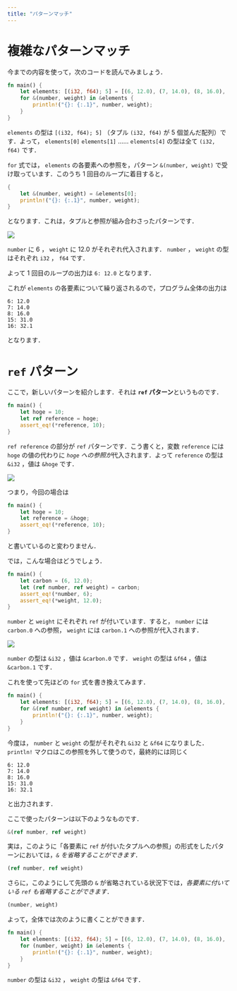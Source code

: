 ```yaml
---
title: "パターンマッチ"
---
```

# 複雑なパターンマッチ
今までの内容を使って，次のコードを読んでみましょう．
```rust
fn main() {
    let elements: [(i32, f64); 5] = [(6, 12.0), (7, 14.0), (8, 16.0), (15, 31.0), (16, 32.1)];
    for &(number, weight) in &elements {
        println!("{}: {:.1}", number, weight);
    }
}
```
`elements` の型は `[(i32, f64); 5]` （タプル `(i32, f64)` が 5 個並んだ配列）です．よって， `elements[0]` `elements[1]` …… `elements[4]` の型は全て `(i32, f64)` です．

`for` 式では， `elements` の各要素への参照を，パターン `&(number, weight)` で受け取っています．このうち 1 回目のループに着目すると，
```rust
{
    let &(number, weight) = &elements[0];
    println!("{}: {:.1}", number, weight);
}
```
となります．これは，タプルと参照が組み合わさったパターンです．

![](https://storage.googleapis.com/zenn-user-upload/8vgf3wta6i35lup25s4gh70eyi6h)

`number` に 6 ， `weight` に 12.0 がそれぞれ代入されます． `number` ， `weight` の型はそれぞれ `i32` ， `f64` です．

よって 1 回目のループの出力は `6: 12.0` となります．

これが `elements` の各要素について繰り返されるので，プログラム全体の出力は
```:標準出力
6: 12.0
7: 14.0
8: 16.0
15: 31.0
16: 32.1
```
となります．
# `ref` パターン
ここで，新しいパターンを紹介します．それは **`ref` パターン**というものです．
```rust
fn main() {
    let hoge = 10;
    let ref reference = hoge;
    assert_eq!(*reference, 10);
}
```
`ref reference` の部分が `ref` パターンです．こう書くと，変数 `reference` には `hoge` の値の代わりに *`hoge` への参照が*代入されます．よって `reference` の型は `&i32` ，値は `&hoge` です．

![](https://storage.googleapis.com/zenn-user-upload/w1elkphpqshc85mexlx0e48tqsnp)

つまり，今回の場合は
```rust
fn main() {
    let hoge = 10;
    let reference = &hoge;
    assert_eq!(*reference, 10);
}
```

と書いているのと変わりません．

では，こんな場合はどうでしょう．
```rust
fn main() {
    let carbon = (6, 12.0);
    let (ref number, ref weight) = carbon;
    assert_eq!(*number, 6);
    assert_eq!(*weight, 12.0);
}
```
`number` と `weight` にそれぞれ `ref` が付いています．すると， `number` には `carbon.0` への参照， `weight` には `carbon.1` への参照が代入されます．

![](https://storage.googleapis.com/zenn-user-upload/vsxeukdya2a5gdeltrnye3kolc4p)

`number` の型は `&i32` ，値は `&carbon.0` です． `weight` の型は `&f64` ，値は `&carbon.1` です．

これを使って先ほどの `for` 式を書き換えてみます．
```rust
fn main() {
    let elements: [(i32, f64); 5] = [(6, 12.0), (7, 14.0), (8, 16.0), (15, 31.0), (16, 32.1)];
    for &(ref number, ref weight) in &elements {
        println!("{}: {:.1}", number, weight);
    }
}
```
今度は， `number` と `weight` の型がそれぞれ `&i32` と `&f64` になりました． `println!` マクロはこの参照を外して使うので，最終的には同じく
```:標準出力
6: 12.0
7: 14.0
8: 16.0
15: 31.0
16: 32.1
```
と出力されます．

ここで使ったパターンは以下のようなものです．
```rust
&(ref number, ref weight)
```
実は，このように「各要素に `ref` が付いたタプルへの参照」の形式をしたパターンにおいては，*`&` を省略することができます*．
```rust
(ref number, ref weight)
```
さらに，このようにして先頭の `&` が省略されている状況下では，*各要素に付いている `ref` も省略することができます*．
```rust
(number, weight)
```
よって，全体では次のように書くことができます．
```rust
fn main() {
    let elements: [(i32, f64); 5] = [(6, 12.0), (7, 14.0), (8, 16.0), (15, 31.0), (16, 32.1)];
    for (number, weight) in &elements {
        println!("{}: {:.1}", number, weight);
    }
}
```
`number` の型は `&i32` ， `weight` の型は `&f64` です．
